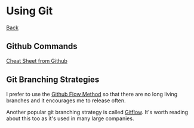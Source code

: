# Using Git

[Back](README.md)

## Github Commands
[Cheat Sheet from Github](https://education.github.com/git-cheat-sheet-education.pdf)


## Git Branching Strategies
I prefer to use the [Github Flow Method](https://guides.github.com/introduction/flow/) so that there are 
no long living branches and it encourages me to release often.

Another popular git branching strategy is called [Gitflow](https://www.atlassian.com/git/tutorials/comparing-workflows/gitflow-workflow).
It's worth reading about this too as it's used in many large companies.

